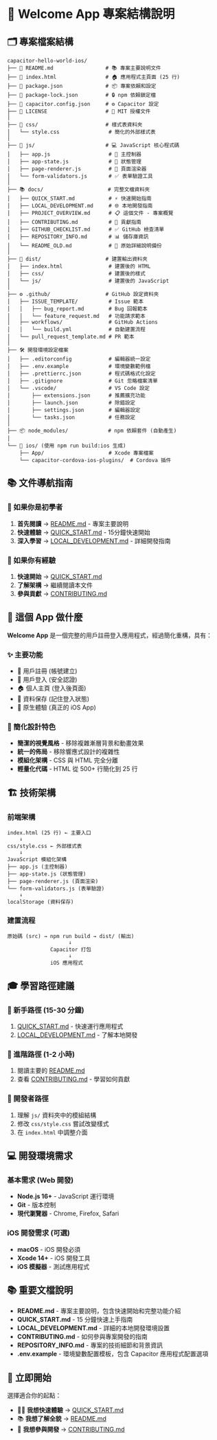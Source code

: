 # 📁 Welcome App 專案結構說明

## 🗂️ 專案檔案結構

```text
capacitor-hello-world-ios/
├── 📄 README.md                 # 📚 專案主要說明文件
├── 📄 index.html                # 🏠 應用程式主頁面 (25 行)
├── 📄 package.json              # 📦 專案依賴和設定
├── 📄 package-lock.json         # 🔒 npm 依賴鎖定檔
├── 📄 capacitor.config.json     # ⚙️ Capacitor 設定
├── 📄 LICENSE                   # 📜 MIT 授權文件
│
├── 🎨 css/                      # 樣式表資料夾
│   └── style.css                # 簡化的外部樣式表
│
├── 📱 js/                       # 💻 JavaScript 核心程式碼
│   ├── app.js                   # 🎯 主控制器
│   ├── app-state.js             # 🧠 狀態管理
│   ├── page-renderer.js         # 🎨 頁面渲染器
│   └── form-validators.js       # ✅ 表單驗證工具
│
├── 📚 docs/                     # 完整文檔資料夾
│   ├── QUICK_START.md           # ⚡ 快速開始指南
│   ├── LOCAL_DEVELOPMENT.md     # 🌐 本地開發指南
│   ├── PROJECT_OVERVIEW.md      # 📋 這個文件 - 專案概覽
│   ├── CONTRIBUTING.md          # 🤝 貢獻指南
│   ├── GITHUB_CHECKLIST.md      # ✅ GitHub 檢查清單
│   ├── REPOSITORY_INFO.md       # 📊 儲存庫資訊
│   └── README_OLD.md            # 📝 原始詳細說明備份
│
├── 🔧 dist/                     # 建置輸出資料夾
│   ├── index.html               # 建置後的 HTML
│   ├── css/                     # 建置後的樣式
│   └── js/                      # 建置後的 JavaScript
│
├── ⚙️ .github/                  # GitHub 設定資料夾
│   ├── ISSUE_TEMPLATE/          # Issue 範本
│   │   ├── bug_report.md        # Bug 回報範本
│   │   └── feature_request.md   # 功能請求範本
│   ├── workflows/               # GitHub Actions
│   │   └── build.yml            # 自動建置流程
│   └── pull_request_template.md # PR 範本
│
├── 🛠️ 開發環境設定檔案
│   ├── .editorconfig            # 編輯器統一設定
│   ├── .env.example             # 環境變數範例檔
│   ├── .prettierrc.json         # 程式碼格式化設定
│   ├── .gitignore               # Git 忽略檔案清單
│   └── .vscode/                 # VS Code 設定
│       ├── extensions.json      # 推薦擴充功能
│       ├── launch.json          # 除錯設定
│       ├── settings.json        # 編輯器設定
│       └── tasks.json           # 任務設定
│
├── 📦 node_modules/             # npm 依賴套件 (自動產生)
│
└── 📱 ios/ (使用 npm run build:ios 生成)
    ├── App/                     # Xcode 專案檔案
    └── capacitor-cordova-ios-plugins/  # Cordova 插件
```

## 📚 文件導航指南

### 🔰 如果你是初學者

1. **首先閱讀** → [README.md](../README.md) - 專案主要說明
2. **快速體驗** → [QUICK_START.md](QUICK_START.md) - 15分鐘快速開始
3. **深入學習** → [LOCAL_DEVELOPMENT.md](LOCAL_DEVELOPMENT.md) - 詳細開發指南

### 🚀 如果你有經驗

1. **快速開始** → [QUICK_START.md](QUICK_START.md)
2. **了解架構** → 繼續閱讀本文件
3. **參與貢獻** → [CONTRIBUTING.md](CONTRIBUTING.md)

## 🎯 這個 App 做什麼

**Welcome App** 是一個完整的用戶註冊登入應用程式，經過簡化重構，具有：

### ✨ 主要功能

- 📝 用戶註冊 (帳號建立)
- 🔑 用戶登入 (安全認證)
- 🏠 個人主頁 (登入後頁面)
- 💾 資料保存 (記住登入狀態)
- 📱 原生體驗 (真正的 iOS App)

### 🎨 簡化設計特色

- **簡潔的視覺風格** - 移除複雜漸層背景和動畫效果
- **統一的佈局** - 移除響應式設計的複雜性
- **模組化架構** - CSS 與 HTML 完全分離
- **輕量化代碼** - HTML 從 500+ 行簡化到 25 行

## 🏗️ 技術架構

### 前端架構

```text
index.html (25 行) ← 主要入口
    ↓
css/style.css ← 外部樣式表
    ↓
JavaScript 模組化架構
├── app.js (主控制器)
├── app-state.js (狀態管理)
├── page-renderer.js (頁面渲染)
└── form-validators.js (表單驗證)
    ↓
localStorage (資料保存)
```

### 建置流程

```text
原始碼 (src) → npm run build → dist/ (輸出)
                    ↓
              Capacitor 打包
                    ↓
              iOS 應用程式
```

## 🎓 學習路徑建議

### 🔰 新手路徑 (15-30 分鐘)

1. [QUICK_START.md](QUICK_START.md) - 快速運行應用程式
2. [LOCAL_DEVELOPMENT.md](LOCAL_DEVELOPMENT.md) - 了解本地開發

### 🚀 進階路徑 (1-2 小時)

1. 閱讀主要的 [README.md](../README.md)
2. 查看 [CONTRIBUTING.md](CONTRIBUTING.md) - 學習如何貢獻

### 🔧 開發者路徑

1. 理解 `js/` 資料夾中的模組結構
2. 修改 `css/style.css` 嘗試改變樣式
3. 在 `index.html` 中調整介面

## 💻 開發環境需求

### 基本需求 (Web 開發)

- **Node.js 16+** - JavaScript 運行環境
- **Git** - 版本控制
- **現代瀏覽器** - Chrome, Firefox, Safari

### iOS 開發需求 (可選)

- **macOS** - iOS 開發必須
- **Xcode 14+** - iOS 開發工具
- **iOS 模擬器** - 測試應用程式

## 📚 重要文檔說明

- **README.md** - 專案主要說明，包含快速開始和完整功能介紹
- **QUICK_START.md** - 15 分鐘快速上手指南
- **LOCAL_DEVELOPMENT.md** - 詳細的本地開發環境設置
- **CONTRIBUTING.md** - 如何參與專案開發的指南
- **REPOSITORY_INFO.md** - 專案的技術細節和背景資訊
- **.env.example** - 環境變數配置模板，包含 Capacitor 應用程式配置選項

## 🚀 立即開始

選擇適合你的起點：

- 🏃‍♂️ **我想快速體驗** → [QUICK_START.md](QUICK_START.md)
- 📚 **我想了解全貌** → [README.md](../README.md)
- 🔧 **我想參與開發** → [CONTRIBUTING.md](CONTRIBUTING.md)

